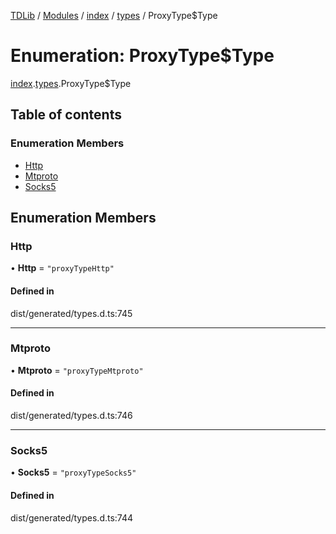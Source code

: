 [TDLib](../README.md) / [Modules](../modules.md) / [index](../modules/index.md) / [types](../modules/index.types.md) / ProxyType$Type

# Enumeration: ProxyType$Type

[index](../modules/index.md).[types](../modules/index.types.md).ProxyType$Type

## Table of contents

### Enumeration Members

- [Http](index.types.ProxyType_Type.md#http)
- [Mtproto](index.types.ProxyType_Type.md#mtproto)
- [Socks5](index.types.ProxyType_Type.md#socks5)

## Enumeration Members

### Http

• **Http** = ``"proxyTypeHttp"``

#### Defined in

dist/generated/types.d.ts:745

___

### Mtproto

• **Mtproto** = ``"proxyTypeMtproto"``

#### Defined in

dist/generated/types.d.ts:746

___

### Socks5

• **Socks5** = ``"proxyTypeSocks5"``

#### Defined in

dist/generated/types.d.ts:744
